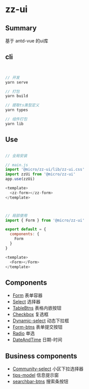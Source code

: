 # zz-ui
## Summary
基于 antd-vue 的ui库


## cli
```javascript


// 开发
yarn serve

// 打包
yarn build

// 提取ts类型定义
yarn types

// 组件打包
yarn lib


```

## Use

```javascript

// 全局安装

// main.js
import '@micro/zz-ui/lib/zz-ui.css'
import zzUi from '@micro/zz-ui'
app.use(zzUi)

<template>
  <zz-form></zz-form>
</template>



// 局部使用
import { Form } from '@micro/zz-ui'

export default = {
  components: {
    Form
  }
}

<template>
  <Form></Form>
</template>

```


## Components

- [Form](./components/Form/README.md) 表单容器
- [Select](./components/Select/README.md) 选择器
- [TableBtns](./components/Table-btns/README.md) 表格内嵌按钮
- [Checkbox](./components/Checkbox/README.md) 复选框
- [Dynamic-select](./components/Dynamic-select//README.md) 动态下拉框
- [Form-btns](./components/Form-btns/README.md) 表单提交按钮
- [Radio](./components/Radio/README.md) 单选
- [DateAndTime](./components/DateAndTime/README.md) 日期-时间


## Business components
- [Community-select](./components/Community-select//README.md) 小区下拉选择器
- [tips-model](./components/tips-model/README.md) 信息提示窗
- [searchbar-btns](./components/searchbar-btns/README.md) 搜索条按钮

